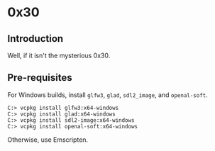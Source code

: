 # 0x30

## Introduction
Well, if it isn't the mysterious 0x30.


## Pre-requisites
For Windows builds, install `glfw3`, `glad`, `sdl2_image`, and `openal-soft`.

	C:> vcpkg install glfw3:x64-windows
	C:> vcpkg install glad:x64-windows
	C:> vcpkg install sdl2-image:x64-windows
	C:> vcpkg install openal-soft:x64-windows

Otherwise, use Emscripten.